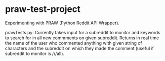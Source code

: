 # praw-test-project
Experimenting with PRAW (Python Reddit API Wrapper).

prawTests.py: Currently takes input for a subreddit to monitor and keywords to search for in all new commments on given subreddit. Returns in real time the name of the user who commented anything with given string of characters and the subreddit on which they made the comment (useful if subreddit to monitor is /r/all).

